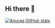 ## Hi there 👋
[![Anurag GitHub stats](https://github-readme-stats.vercel.app/api?username=lwzheng0724&show_icons=true&theme=tokyonight)](https://b23.tv/iEJTnPp)
